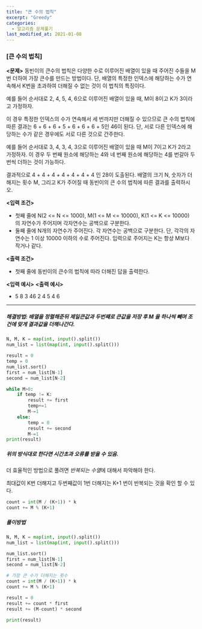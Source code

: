 ```yaml
---
title: "큰 수의 법칙"
excerpt: "Greedy"
categories:
  - 알고리즘 문제풀기
last_modified_at: 2021-01-08
---
```


### [큰 수의 법칙]

**<문제>**
동빈이의 큰수의 법칙은 다양한 수로 이루어진 배열이 있을 때 주어진 수들을 M번 더하여 가장 큰수를 만드는 방법이다. 단, 배열의 특정한 인덱스에 해당하는 수가 연속해서 K번을 초과하여 더해질 수 없는 것이 이 법칙의 특징이다.

예를 들어 순서대로 2, 4, 5, 4, 6으로 이루어진 배열이 있을 때, M이 8이고 K가 3이라고 가정하자.

이 경우 특정한 인덱스의 수가 연속해서 세 번까지만 더해질 수 있으므로 큰 수의 법칙에 따른 결과는 6 + 6 + 6 + 5 + 6 + 6 + 6 + 5인 46이 된다. 단, 서로 다른 인덱스에 해당하는 수가 같은 경우에도 서로 다른 것으로 간주한다.

예를 들어 순서대로 3, 4, 3, 4, 3으로 이루어진 배열이 있을 때 M이 7이고 K가 2라고 가정하자. 이 경우 두 번째 원소에 해당하는 4와 네 번째 원소에 해당하는 4를 번갈아 두 번씩 더하는 것이 가능하다.

결과적으로 4 + 4 + 4 + 4 + 4 + 4 + 4 인 28이 도출된다.
배열의 크기 N, 숫자가 더해지는 횟수 M, 그리고 K가 주어질 때 동빈이의 큰 수의 법칙에 따른 결과를 출력하시오.

**<입력 조건>**

- 첫째 줄에 N(2 <= N <= 1000), M(1 <= M <= 10000), K(1 <= K <= 10000) 의 자연수가 주어지며 각자연수는 공백으로 구분한다.
- 둘째 줄에 N개의 자연수가 주어진다. 각 자연수는 공백으로 구분한다.
  단, 각각의 자연수는 1 이상 10000 이하의 수로 주어진다.
  입력으로 주어지는 K는 항상 M보다 작거나 같다.

**<출력 조건>**

- 첫째 줄에 동빈이의 큰수의 법칙에 따라 더해진 답을 출력한다.

**<입력 예시>**                                       **<출력 예시>**

- 5 8 3                                            46
  2 4 5 4 6

---

##### 해결방법:  배열을 정렬해준뒤 제일큰값과 두번째로 큰값을 저장 후 M 을 하나씩 빼며 조건에 맞게 결과값을 더해나간다.

```python
N, M, K = map(int, input().split())
num_list = list(map(int, input().split()))

result = 0
temp = 0
num_list.sort()
first = num_list[N-1]
second = num_list[N-2]

while M>0:
    if temp != K:
        result += first
        temp+=1
        M-=1
    else:
        temp = 0
        result += second
        M-=1
print(result)
```

##### 위의 방식대로 한다면 시간초과 오류를 받을 수 있음.

더 효율적인 방법으로 풀려면 *반복되는 수열*에 대해서 파악해야 한다.

최대값이 K번 더해지고 두번째값이 1번 더해지는 K+1 번이 반복되는 것을 확인 할 수 있다.

```python
count = int(M / (K+1)) * k
count += M % (K+1)
```

##### 풀이방법

```python
N, M, K = map(int, input().split())
num_list = list(map(int, input().split()))

num_list.sort()
first = num_list[N-1]
second = num_list[N-2]

# 가장 큰 수가 더해지는 횟수
count = int(M / (K+1)) * k
count += M % (K+1)

result = 0
result += count * first
result += (M-count) * second

print(result)
```

